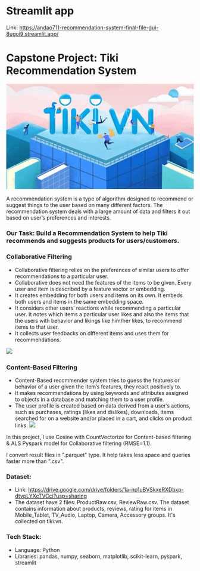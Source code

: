 # Streamlit app
Link: https://andao711-recommendation-system-final-file-gui-8ugoi9.streamlit.app/

# Capstone Project: Tiki Recommendation System
![](img/tiki1.jpg)

A recommendation system is a type of algorithm designed to recommend or suggest things to the user based on many different factors. The recommendation system deals with a large amount of data and filters it out based on user’s preferences and interests.
### Our Task: Build a Recommendation System to help Tiki recommends and suggests products for users/customers.
### Collaborative Filtering
- Collaborative filtering relies on the preferences of similar users to offer recommendations to a particular user.
- Collaborative does not need the features of the items to be given. Every user and item is described by a feature vector or embedding.
- It creates embedding for both users and items on its own. It embeds both users and items in the same embedding space.
- It considers other users’ reactions while recommending a particular user. It notes which items a particular user likes and also the items that the users with behavior and likings like him/her likes, to recommend items to that user.
- It collects user feedbacks on different items and uses them for recommendations.

![](https://i0.wp.com/analyticsarora.com/wp-content/uploads/2022/03/collaborative-filtering-shown-visually.png?resize=800%2C600&ssl=1)
### Content-Based Filtering
- Content-Based recommender system tries to guess the features or behavior of a user given the item’s features, they react positively to.
- It makes recommendations by using keywords and attributes assigned to objects in a database and matching them to a user profile.
- The user profile is created based on data derived from a user’s actions, such as purchases, ratings (likes and dislikes), downloads, items searched for on a website and/or placed in a cart, and clicks on product links.
![](https://www.iteratorshq.com/wp-content/uploads/2021/06/content_based_collaborative_filtering.jpg)

In this project, I use Cosine with CountVectorize for Content-based filtering & ALS Pyspark model for Collaborative filtering (RMSE=1.1). 

I convert result files in ".parquet" type. It help takes less space and queries faster more than ".csv".

### Dataset:
- Link: https://drive.google.com/drive/folders/1a-np1uBVSkxeRXDbxp-dtvpLYXcTVCci?usp=sharing
- The dataset have 2 files: ProductRaw.csv, ReviewRaw.csv. The dataset contains information about products, reviews, rating for items in Mobile_Tablet, TV_Audio, Laptop, Camera, Accessory groups. It's collected on tiki.vn.
### Tech Stack:
- Language: Python
- Libraries: pandas, numpy, seaborn, matplotlib, scikit-learn, pyspark, streamlit

